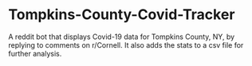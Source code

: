 # Tompkins-County-Covid-Tracker
A reddit bot that displays Covid-19 data for Tompkins County, NY, by replying to comments on r/Cornell. It also adds the stats to a csv file for further analysis.
